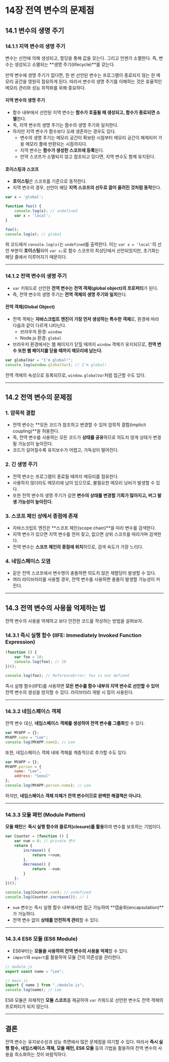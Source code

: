 # 14장 전역 변수의 문제점

## 14.1 변수의 생명 주기

### 14.1.1 지역 변수의 생명 주기

변수는 선언에 의해 생성되고, 할당을 통해 값을 갖는다. 그리고 언젠가 소멸한다. 즉, 변수는 생성되고 소멸되는 **생명 주기(lifecycle)**를 갖는다.

만약 변수에 생명 주기가 없다면, 한 번 선언된 변수는 프로그램이 종료되지 않는 한 메모리 공간을 영원히 점유하게 된다. 따라서 변수의 생명 주기를 이해하는 것은 효율적인 메모리 관리와 성능 최적화를 위해 중요하다.

#### 지역 변수의 생명 주기
- 함수 내부에서 선언된 지역 변수는 **함수가 호출될 때 생성되고, 함수가 종료되면 소멸**한다.
- 즉, 지역 변수의 생명 주기는 함수의 생명 주기와 일치한다.
- 하지만 지역 변수가 함수보다 오래 생존하는 경우도 있다.
  - 변수의 생명 주기는 메모리 공간이 확보된 시점부터 메모리 공간이 해제되어 가용 메모리 풀에 반환되는 시점까지다.
  - 지역 변수는 **함수가 생성한 스코프에 등록**된다.
  - 만약 스코프가 소멸되지 않고 참조되고 있다면, 지역 변수도 함께 유지된다.

#### 호이스팅과 스코프
- **호이스팅**은 스코프를 기준으로 동작한다.
- 지역 변수의 경우, 선언이 해당 **지역 스코프의 선두로 끌어 올려진 것처럼 동작**한다.

```javascript
var x = 'global';

function foo() {
    console.log(x); // undefined
    var x = 'local';
}

foo();
console.log(x); // global
```

위 코드에서 `console.log(x)`는 `undefined`를 출력한다. 이는 `var x = 'local'`의 선언 부분이 **호이스팅**되어 `var x;`로 함수 스코프의 최상단에서 선언되었지만, 초기화는 해당 줄에서 이루어지기 때문이다.

---

### 14.1.2 전역 변수의 생명 주기

- `var` 키워드로 선언한 **전역 변수는 전역 객체(global object)의 프로퍼티**가 된다.
- 즉, 전역 변수의 생명 주기는 **전역 객체의 생명 주기와 일치**한다.

#### 전역 객체(Global Object)
- 전역 객체는 **자바스크립트 엔진이 가장 먼저 생성하는 특수한 객체**로, 환경에 따라 다음과 같이 다르게 나타난다.
  - 브라우저 환경: `window`
  - Node.js 환경: `global`
- 브라우저 환경에서는 웹 페이지가 닫힐 때까지 `window` 객체가 유지되므로, **전역 변수 또한 웹 페이지를 닫을 때까지 메모리에 남는다.**

```javascript
var globalVar = "I'm global!";
console.log(window.globalVar); // I'm global!
```

전역 객체의 속성으로 등록되므로, `window.globalVar`처럼 접근할 수도 있다.

---

## 14.2 전역 변수의 문제점

### 1. 암묵적 결합
- 전역 변수는 **모든 코드가 참조하고 변경할 수 있어 암묵적 결합(implicit coupling)**을 허용한다.
- 즉, 전역 변수를 사용하는 모든 코드가 **상태를 공유**하므로 의도치 않게 상태가 변경될 가능성이 높아진다.
- 코드가 길어질수록 유지보수가 어렵고, 가독성이 떨어진다.

### 2. 긴 생명 주기
- 전역 변수는 프로그램이 종료될 때까지 메모리를 점유한다.
- 사용하지 않더라도 메모리에 남아 있으므로, 불필요한 메모리 낭비가 발생할 수 있다.
- 또한 전역 변수의 생명 주기가 길면 **변수의 상태를 변경할 기회가 많아지고, 버그 발생 가능성이 높아진다.**

### 3. 스코프 체인 상에서 종점에 존재
- 자바스크립트 엔진은 **스코프 체인(scope chain)**을 따라 변수를 검색한다.
- 지역 변수가 있으면 지역 변수를 먼저 찾고, 없으면 상위 스코프를 따라가며 검색한다.
- 전역 변수는 **스코프 체인의 종점에 위치**하므로, 검색 속도가 가장 느리다.

### 4. 네임스페이스 오염
- 같은 전역 스코프에서 변수명이 충돌하면 의도치 않은 재할당이 발생할 수 있다.
- 여러 라이브러리를 사용할 경우, 전역 변수를 사용하면 충돌이 발생할 가능성이 커진다.

---

## 14.3 전역 변수의 사용을 억제하는 법

전역 변수의 사용을 억제하고 보다 안전한 코드를 작성하는 방법을 살펴보자.

### 14.3.1 즉시 실행 함수 (IIFE: Immediately Invoked Function Expression)

```javascript
(function () {
    var foo = 10;
    console.log(foo); // 10
})();

console.log(foo); // ReferenceError: foo is not defined
```

즉시 실행 함수(IIFE)를 사용하면 **모든 변수를 함수 내부의 지역 변수로 선언할 수 있어** 전역 변수의 생성을 방지할 수 있다. 라이브러리 개발 시 많이 사용된다.

---

### 14.3.2 네임스페이스 객체

전역 변수 대신, **네임스페이스 객체를 생성하여 전역 변수를 그룹화**할 수 있다.

```javascript
var MYAPP = {};
MYAPP.name = "Lee";
console.log(MYAPP.name); // Lee
```

또한, 네임스페이스 객체 내에 객체를 계층적으로 추가할 수도 있다.

```javascript
var MYAPP = {};
MYAPP.person = {
    name: "Lee",
    address: "Seoul"
};
console.log(MYAPP.person.name); // Lee
```

하지만, **네임스페이스 객체 자체가 전역 변수이므로 완벽한 해결책은 아니다.**

---

### 14.3.3 모듈 패턴 (Module Pattern)

**모듈 패턴**은 **즉시 실행 함수와 클로저(closure)를 활용**하여 변수를 보호하는 기법이다.

```javascript
var Counter = (function () {
    var num = 0; // private 변수
    return {
        increase() {
            return ++num;
        },
        decrease() {
            return --num;
        }
    };
})();

console.log(Counter.num); // undefined
console.log(Counter.increase()); // 1
```

- `num` 변수는 즉시 실행 함수 내부에서만 접근 가능하여 **캡슐화(encapsulation)**가 가능하다.
- 전역 변수 없이 **상태를 안전하게 관리**할 수 있다.

---

### 14.3.4 ES6 모듈 (ES6 Module)

- ES6부터는 **모듈을 사용하여 전역 변수의 사용을 억제**할 수 있다.
- `import`와 `export`를 활용하여 모듈 간의 의존성을 관리한다.

```javascript
// module.js
export const name = "Lee";

// main.js
import { name } from "./module.js";
console.log(name); // Lee
```

ES6 모듈은 자체적인 **모듈 스코프**를 제공하여 `var` 키워드로 선언한 변수도 전역 객체의 프로퍼티가 되지 않는다.

---

## 결론
전역 변수는 유지보수성과 성능 측면에서 많은 문제점을 야기할 수 있다. 따라서 **즉시 실행 함수, 네임스페이스 객체, 모듈 패턴, ES6 모듈** 등의 기법을 활용하여 전역 변수의 사용을 최소화하는 것이 바람직하다.
